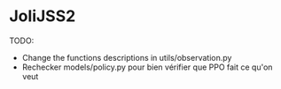 # JoliJSS2

TODO:
 - Change the functions descriptions in utils/observation.py
 - Rechecker models/policy.py pour bien vérifier que PPO fait ce qu'on veut
